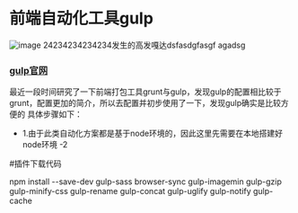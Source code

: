 # 前端自动化工具gulp
![image](https://cloud.githubusercontent.com/assets/18028533/20460560/bef82c04-af21-11e6-9827-b891425d7f8c.png)
24234234234234发生的高发嘎达dsfasdgfasgf agadsg 
### [gulp官网](http://www.gulpjs.com.cn/)
最近一段时间研究了一下前端打包工具grunt与gulp，发现gulp的配置相比较于grunt，配置更加的简介，所以去配置并初步使用了一下，发现gulp确实是比较方便的
具体步骤如下：
- 1.由于此类自动化方案都是基于node环境的，因此这里先需要在本地搭建好node环境
-2

#插件下载代码 


 
npm install --save-dev gulp-sass browser-sync gulp-imagemin gulp-gzip gulp-minify-css gulp-rename gulp-concat gulp-uglify gulp-notify gulp-cache

